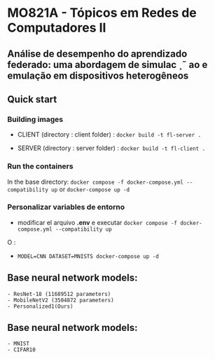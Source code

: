# MO821A - Tópicos em Redes de Computadores II
## Análise de desempenho do aprendizado federado: uma abordagem de simulac ¸˜ ao e emulação em  dispositivos heterogêneos

## Quick start
### Building images
- CLIENT (directory : client folder) : 
`docker build -t fl-server .`

- SERVER (directory : server folder) : 
`docker build -t fl-client .`

### Run the containers
In the base directory:
`docker compose -f docker-compose.yml --compatibility up` or `docker-compose up -d` 

### Personalizar variables de entorno
* modificar el arquivo **.env** e executar `docker compose -f docker-compose.yml --compatibility up` 

O :
* `MODEL=CNN DATASET=MNISTS docker-compose up -d` 

## Base neural network models:
    - ResNet-18 (11689512 parameters)
    - MobileNetV2 (3504872 parameters)
    - Personalized1(Ours)

## Base neural network models:
    - MNIST
    - CIFAR10
